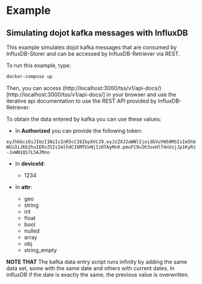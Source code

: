 
# Example

## Simulating dojot kafka messages with InfluxDB

This example simulates dojot kafka messages that are consumed by InfluxDB-Storer and can be accessed by InfluxDB-Retriever via REST.

To run this example, type:

```sh
docker-compose up
```

Then, you can access (http://localhost:3000/tss/v1/api-docs/)[http://localhost:3000/tss/v1/api-docs/] in your browser and use the iterative api documentation to use the REST API provided by InfluxDB-Retriever.

To obtain the data entered by kafka you can use these values:

- In **Authorized** you can provide the following token:

`eyJhbGciOiJIUzI1NiIsInR5cCI6IkpXVCJ9.eyJzZXJ2aWNlIjoidGVuYW50MSIsIm5hbWUiOiJKb2huIERvZSIsImlhdCI6MTUxNjIzOTAyMn0.pmuFC9u1K3oxHlf4nUsjJp1KyRz-JxWN1QS7L5AJMno`

- In **deviceId**:
  - 1234

- In **attr**:
  - geo
  - string
  - int
  - float
  - bool
  - nulled
  - array
  - obj
  - string_empty

__NOTE THAT__ The kafka data entry script runs infinity by adding the same data set, some with the same date and others with current dates. In influxDB if the date is exactly the same, the previous value is overwritten.
